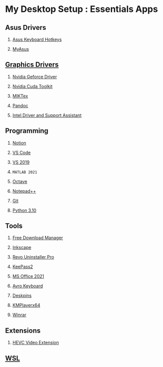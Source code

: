 # My Desktop Setup : Essentials Apps
## Asus Drivers
01. <a href="https://apps.microsoft.com/store/detail/asus-keyboard-hotkeys/9PK20DG5FB6B?hl=en-us&gl=US#:~:text=ASUS%20Keyboard%20Hotkeys%2C%20used%20together,current%20status%20of%20the%20hotkeys."> Asus Keyboard Hotkeys</a>

02. <a href="https://apps.microsoft.com/store/detail/myasus/9N7R5S6B0ZZH?hl=en-us&gl=US">MyAsus</a>

## <a href="https://github.com/aiimranh/command-line/blob/main/jupyter-notebook/NvidiaCudaGPUSupport.md">Graphics Drivers</a>

01. <a href="https://www.nvidia.com/en-us/geforce/drivers/">Nvidia Geforce Driver</a>

02. <a href="https://developer.nvidia.com/cuda-downloads">Nvidia Cuda Toolkit</a>

03. <a href="https://miktex.org/">MIKTex</a>

04. <a href="https://pandoc.org/index.html">Pandoc</a>

05. <a href="https://www.intel.com/content/www/us/en/support/intel-driver-support-assistant.html">Intel Driver and Support Assistant</a>

## Programming
01. <a href="https://www.notion.so/">Notion</a>

02. <a href="https://code.visualstudio.com/">VS Code</a>

03. <a href="https://visualstudio.microsoft.com/">VS 2019</a>

04. `MATLAB 2021`

05. <a href="https://www.gnu.org/software/octave/index">Octave</a>

06. <a href="https://notepad-plus-plus.org/downloads/">Notepad++</a>

07. <a href="https://git-scm.com/">Git</a>

08. <a href="https://www.python.org/">Python 3.10</a>

## Tools
01. <a href="https://www.freedownloadmanager.org/">Free Download Manager</a>

02. <a href="https://inkscape.org/">Inkscape</a>

03. <a href="https://www.revouninstaller.com/">Revo Uninstaller Pro</a>

04. <a href="https://keepass.info/download.html">KeePass2</a>

05. <a href="https://config.office.com">MS Office 2021</a>

06. <a href="https://www.omicronlab.com/avro-keyboard.html">Avro Keyboard</a>

07. <a href="https://efotinis.neocities.org/deskpins/">Deskpins</a>

08. <a href="https://www.kmplayer.com/pc64x">KMPlayerx64</a>

09. <a href="https://www.win-rar.com/start.html?&L=0">Winrar</a>

## Extensions
01. <a href="https://apps.microsoft.com/store/detail/hevc-video-extensions-from-device-manufacturer/9N4WGH0Z6VHQ?hl=en-us&gl=US">HEVC Video Extension</a>

## <a href="https://docs.microsoft.com/en-us/windows/wsl/about">WSL</a>
